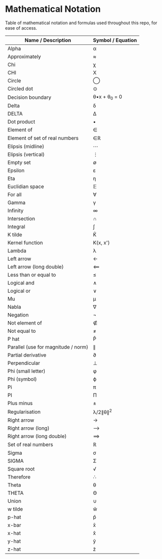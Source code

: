 # Mathematical Notation

Table of mathematical notation and formulas used throughout this repo, for ease of access.

| Name / Description                  | Symbol / Equation       |
| ----------------------------------- | ----------------------- |
| Alpha                               | α                       |
| Approximately                       | ≈                       |
| Chi                                 | χ                       |
| CHI                                 | Χ                       |
| Circle                              | ◯                       |
| Circled dot                         | ⊙                       |
| Decision boundary                   | θ•x + θ<sub>0</sub> = 0 |
| Delta                               | δ                       |
| DELTA                               | Δ                       |
| Dot product                         | •                       |
| Element of                          | ∈                       |
| Element of set of real numbers      | ∈ℝ                      |
| Elipsis (midline)                   | ⋯                       |
| Elipsis (vertical)                  | ⋮                       |
| Empty set                           | ∅                       |
| Epsilon                             | ε                       |
| Eta                                 | η                       |
| Euclidian space                     | 𝔼                       |
| For all                             | ∀                       |
| Gamma                               | γ                       |
| Infinity                            | ∞                       |
| Intersection                        | ∩                       |
| Integral                            | ∫                       |
| K tilde                             | K̃                       |
| Kernel function                     | K(x, x')                |
| Lambda                              | λ                       |
| Left arrow                          | ←                       |
| Left arrow (long double)            | ⟸                       |
| Less than or equal to               | ≤                       |
| Logical and                         | ∧                       |
| Logical or                          | ∨                       |
| Mu                                  | μ                       |
| Nabla                               | ∇                       |
| Negation                            | ¬                       |
| Not element of                      | ∉                       |
| Not equal to                        | ≠                       |
| P hat                               | P̂                       |
| Parallel (use for magnitude / norm) | ∥                       |
| Partial derivative                  | ∂                       |
| Perpendicular                       | ⊥                       |
| Phi (small letter)                  | φ                       |
| Phi (symbol)                        | ϕ                       |
| Pi                                  | π                       |
| PI                                  | Π                       |
| Plus minus                          | ±                       |
| Regularisation                      | λ/2∥θ∥<sup>2</sup>      |
| Right arrow                         | →                       |
| Right arrow (long)                  | ⟶                       |
| Right arrow (long double)           | ⟹                       |
| Set of real numbers                 | ℝ                       |
| Sigma                               | σ                       |
| SIGMA                               | Σ                       |
| Square root                         | √                       |
| Therefore                           | ∴                       |
| Theta                               | θ                       |
| THETA                               | Θ                       |
| Union                               | ∪                       |
| w tilde                             | w̃                       |
| p-hat                               | p̂                       |
| x-bar                               | x̄                       |
| x-hat                               | x̂                       |
| y-hat                               | ŷ                       |
| z-hat                               | ẑ                       |
